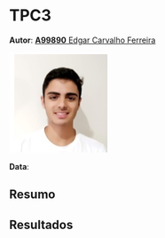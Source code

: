# TPC3

**Autor**: [**A99890** Edgar Carvalho Ferreira](https://www.github.com/Edegare)

![Foto](../MinhaFoto.png)

**Data**:

## Resumo

## Resultados

